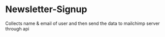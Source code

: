 # Newsletter-Signup
Collects name &amp; email of user and then send the data to mailchimp server through api
